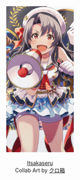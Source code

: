 <div align="middle">
    <a href="https://github.com/Itsakaseru"><img height="384px" src="collab/2021/08/itsakaseru.png"></a>
</div>
<br>
<div align="middle">
	<a href="https://github.com/Itsakaseru">Itsakaseru</a>
</div>
<div align="middle">
	Collab Art by <a href="https://twitter.com/kurobako_BB">クロ箱</a>
</div>